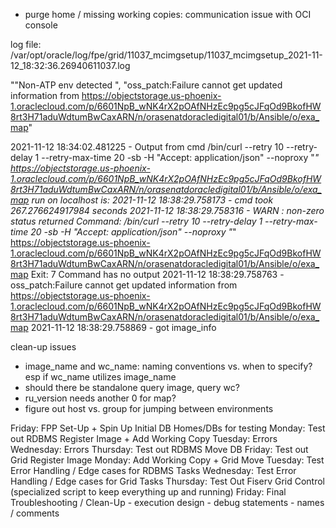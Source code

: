 - purge home / missing working copies: communication issue with OCI console

log file: /var/opt/oracle/log/fpe/grid/11037_mcimgsetup/11037_mcimgsetup_2021-11-12_18:32:36.26940611037.log

""Non-ATP env detected ", "oss_patch:Failure cannot get updated information from  https://objectstorage.us-phoenix-1.oraclecloud.com/p/6601NpB_wNK4rX2pOAfNHzEc9pg5cJFqOd9BkofHW8rt3H71aduWdtumBwCaxARN/n/orasenatdoracledigital01/b/Ansible/o/exa_map"

2021-11-12 18:34:02.481225 - Output from cmd /bin/curl --retry 10 --retry-delay 1 --retry-max-time 20 -sb -H "Accept: application/json" --noproxy "*"  https://objectstorage.us-phoenix-1.oraclecloud.com/p/6601NpB_wNK4rX2pOAfNHzEc9pg5cJFqOd9BkofHW8rt3H71aduWdtumBwCaxARN/n/orasenatdoracledigital01/b/Ansible/o/exa_map  run on localhost  is:
2021-11-12 18:38:29.758173 - cmd took 267.276624917984 seconds
2021-11-12 18:38:29.758316 - WARN : non-zero status returned
  Command: /bin/curl --retry 10 --retry-delay 1 --retry-max-time 20 -sb -H "Accept: application/json" --noproxy "*"  https://objectstorage.us-phoenix-1.oraclecloud.com/p/6601NpB_wNK4rX2pOAfNHzEc9pg5cJFqOd9BkofHW8rt3H71aduWdtumBwCaxARN/n/orasenatdoracledigital01/b/Ansible/o/exa_map 
  Exit: 7
  Command has no output
2021-11-12 18:38:29.758763 - oss_patch:Failure cannot get updated information from  https://objectstorage.us-phoenix-1.oraclecloud.com/p/6601NpB_wNK4rX2pOAfNHzEc9pg5cJFqOd9BkofHW8rt3H71aduWdtumBwCaxARN/n/orasenatdoracledigital01/b/Ansible/o/exa_map
2021-11-12 18:38:29.758869 - got image_info



clean-up issues
- image_name and wc_name: naming conventions vs. when to specify? esp if wc_name utilizes image_name
- should there be standalone query image, query wc?
- ru_version needs another 0 for map?
- figure out host vs. group for jumping between environments


Friday: FPP Set-Up + Spin Up Initial DB Homes/DBs for testing
Monday: Test out RDBMS Register Image + Add Working Copy
Tuesday: Errors
Wednesday: Errors
Thursday: Test out RDBMS Move DB
Friday: Test out Grid Register Image
Monday:  Add Working Copy + Grid Move
Tuesday: Test Error Handling / Edge cases for RDBMS Tasks
Wednesday:  Test Error Handling / Edge cases for Grid Tasks
Thursday: Test Out Fiserv Grid Control (specialized script to keep everything up and running)
Friday: Final Troubleshooting / Clean-Up
    - execution design
    - debug statements
    - names / comments


